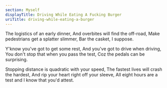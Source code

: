 ```yaml
---
section: Myself
displayTitle: Driving While Eating A Fucking Burger
uriTitle: driving-while-eating-a-burger
---
```


The logistics of an early dinner,
And overbites will find the off-road,
Make pedestrians get a splatter slimmer,
Bar the casket, I suppose.

Y'know you've got to get some rest,
And you've got to drive when driving,
You don't stop that when you pass the test,
Coz the pedals can be surprising.

Stopping distance is quadratic with your speed,
The fastest lives will crash the hardest,
And rip your heart right off your sleeve,
All eight hours are a test and
I know that you'd attest.
